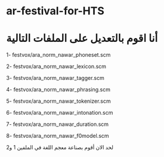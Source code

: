 # ar-festival-for-HTS
#  أنا اقوم بالتعديل على الملفات التالية 

1- festvox/ara_norm_nawar_phoneset.scm

2- festvox/ara_norm_nawar_lexicon.scm

3- festvox/ara_norm_nawar_tagger.scm

4- festvox/ara_norm_nawar_phrasing.scm

5- festvox/ara_norm_nawar_tokenizer.scm

6- festvox/ara_norm_nawar_intonation.scm

7- festvox/ara_norm_nawar_duration.scm

8- festvox/ara_norm_nawar_f0model.scm

لحد الان أقوم بصناعة معجم اللغة في الملفين 1 و2  

